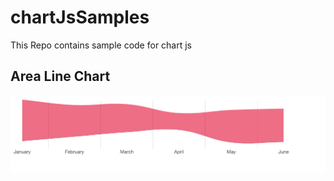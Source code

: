 # chartJsSamples
This Repo contains sample code for chart js 


## Area Line Chart 

![alt text](https://github.com/NahlaEssam/chartJsSamples/blob/main/imgs/Screen%20Shot%202021-02-04%20at%204.15.47%20PM.png )
